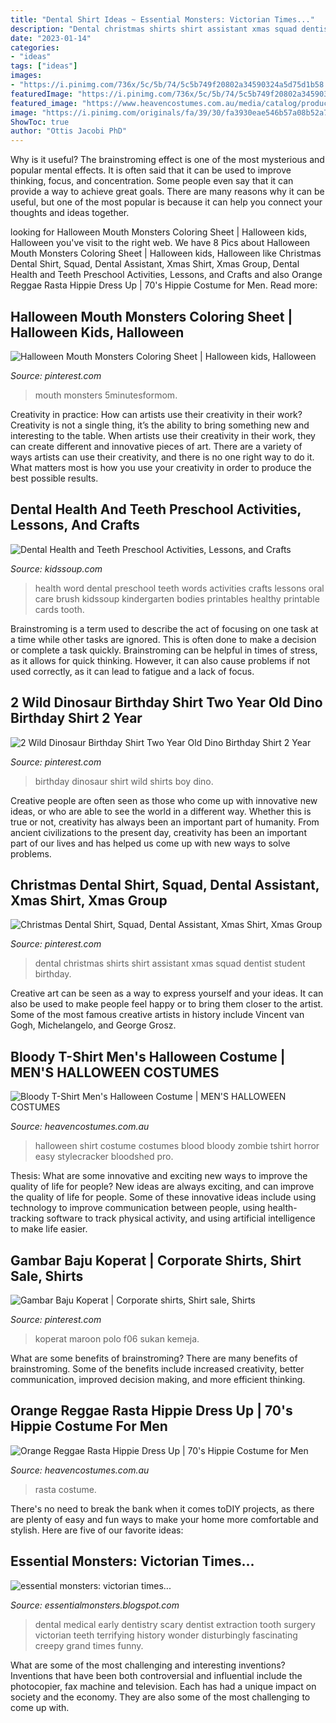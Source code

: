 ```yaml
---
title: "Dental Shirt Ideas ~ Essential Monsters: Victorian Times..."
description: "Dental christmas shirts shirt assistant xmas squad dentist student birthday"
date: "2023-01-14"
categories:
- "ideas"
tags: ["ideas"]
images:
- "https://i.pinimg.com/736x/5c/5b/74/5c5b749f20802a34590324a5d75d1b58.jpg"
featuredImage: "https://i.pinimg.com/736x/5c/5b/74/5c5b749f20802a34590324a5d75d1b58.jpg"
featured_image: "https://www.heavencostumes.com.au/media/catalog/product/cache/3ca7c4de79fd9294a778cbfdebc9dde4/f/o/form-70542-halloween-horror-white-tshirt-with-blood-splatter-700.jpg"
image: "https://i.pinimg.com/originals/fa/39/30/fa3930eae546b57a08b52a7558aca80f.jpg"
ShowToc: true
author: "Ottis Jacobi PhD"
---
```



Why is it useful?
The brainstroming effect is one of the most mysterious and popular mental effects. It is often said that it can be used to improve thinking, focus, and concentration. Some people even say that it can provide a way to achieve great goals. There are many reasons why it can be useful, but one of the most popular is because it can help you connect your thoughts and ideas together.

	

		
looking for Halloween Mouth Monsters Coloring Sheet | Halloween kids, Halloween you've visit to the right web. We have 8 Pics about Halloween Mouth Monsters Coloring Sheet | Halloween kids, Halloween like Christmas Dental Shirt, Squad, Dental Assistant, Xmas Shirt, Xmas Group, Dental Health and Teeth Preschool Activities, Lessons, and Crafts and also Orange Reggae Rasta Hippie Dress Up | 70&#039;s Hippie Costume for Men. Read more:
		
    
## Halloween Mouth Monsters Coloring Sheet | Halloween Kids, Halloween

<img loading=lazy src="https://i.pinimg.com/originals/fa/39/30/fa3930eae546b57a08b52a7558aca80f.jpg" onerror="this.onerror=null;this.src='https://tse1.mm.bing.net/th?id=OIP.aS9QC2nCQYBIVns0B8_mIwHaFb&amp;pid=15.1';" alt="Halloween Mouth Monsters Coloring Sheet | Halloween kids, Halloween">

_Source: pinterest.com_

>mouth monsters 5minutesformom. 

	

Creativity in practice: How can artists use their creativity in their work?
Creativity is not a single thing, it’s the ability to bring something new and interesting to the table. When artists use their creativity in their work, they can create different and innovative pieces of art. There are a variety of ways artists can use their creativity, and there is no one right way to do it. What matters most is how you use your creativity in order to produce the best possible results.

    
## Dental Health And Teeth Preschool Activities, Lessons, And Crafts

<img loading=lazy src="https://www.kidssoup.com/member/sites/kidssoup.com.member/files/pictures/resources/AllAboutMe/DentalHealth/Resources/r_dentalwordwall_large.jpg" onerror="this.onerror=null;this.src='https://tse1.mm.bing.net/th?id=OIP.I3a_MfY44de8JA3Ml8ugkgAAAA&amp;pid=15.1';" alt="Dental Health and Teeth Preschool Activities, Lessons, and Crafts">

_Source: kidssoup.com_

>health word dental preschool teeth words activities crafts lessons oral care brush kidssoup kindergarten bodies printables healthy printable cards tooth. 

	

Brainstroming is a term used to describe the act of focusing on one task at a time while other tasks are ignored. This is often done to make a decision or complete a task quickly. Brainstroming can be helpful in times of stress, as it allows for quick thinking. However, it can also cause problems if not used correctly, as it can lead to fatigue and a lack of focus.

    
## 2 Wild Dinosaur Birthday Shirt Two Year Old Dino Birthday Shirt 2 Year

<img loading=lazy src="https://i.pinimg.com/originals/38/b4/3e/38b43e53167f32306d402ea41d1c1e8b.jpg" onerror="this.onerror=null;this.src='https://tse2.mm.bing.net/th?id=OIP.pqQOXoA0AHy-klgiCkoYEAHaHa&amp;pid=15.1';" alt="2 Wild Dinosaur Birthday Shirt Two Year Old Dino Birthday Shirt 2 Year">

_Source: pinterest.com_

>birthday dinosaur shirt wild shirts boy dino. 

	

Creative people are often seen as those who come up with innovative new ideas, or who are able to see the world in a different way. Whether this is true or not, creativity has always been an important part of humanity. From ancient civilizations to the present day, creativity has been an important part of our lives and has helped us come up with new ways to solve problems.

    
## Christmas Dental Shirt, Squad, Dental Assistant, Xmas Shirt, Xmas Group

<img loading=lazy src="https://i.pinimg.com/originals/c2/c2/c1/c2c2c1209e97315444cec374749e2190.jpg" onerror="this.onerror=null;this.src='https://tse4.mm.bing.net/th?id=OIP.eoSnmqCnSKpQ-IRQBg_69AHaF7&amp;pid=15.1';" alt="Christmas Dental Shirt, Squad, Dental Assistant, Xmas Shirt, Xmas Group">

_Source: pinterest.com_

>dental christmas shirts shirt assistant xmas squad dentist student birthday. 

	

Creative art can be seen as a way to express yourself and your ideas. It can also be used to make people feel happy or to bring them closer to the artist. Some of the most famous creative artists in history include Vincent van Gogh, Michelangelo, and George Grosz.

    
## Bloody T-Shirt Men&#039;s Halloween Costume | MEN&#039;S HALLOWEEN COSTUMES

<img loading=lazy src="https://www.heavencostumes.com.au/media/catalog/product/cache/3ca7c4de79fd9294a778cbfdebc9dde4/f/o/form-70542-halloween-horror-white-tshirt-with-blood-splatter-700.jpg" onerror="this.onerror=null;this.src='https://tse2.mm.bing.net/th?id=OIP._zqffeWNQhvnaXpS_AzzPQHaKF&amp;pid=15.1';" alt="Bloody T-Shirt Men&#039;s Halloween Costume | MEN&#039;S HALLOWEEN COSTUMES">

_Source: heavencostumes.com.au_

>halloween shirt costume costumes blood bloody zombie tshirt horror easy stylecracker bloodshed pro. 

	

Thesis: What are some innovative and exciting new ways to improve the quality of life for people?
New ideas are always exciting, and can improve the quality of life for people. Some of these innovative ideas include using technology to improve communication between people, using health-tracking software to track physical activity, and using artificial intelligence to make life easier.

    
## Gambar Baju Koperat | Corporate Shirts, Shirt Sale, Shirts

<img loading=lazy src="https://i.pinimg.com/736x/5c/5b/74/5c5b749f20802a34590324a5d75d1b58.jpg" onerror="this.onerror=null;this.src='https://tse3.mm.bing.net/th?id=OIP.KZRwXUwwhTXxBNtebAA18gHaLR&amp;pid=15.1';" alt="Gambar Baju Koperat | Corporate shirts, Shirt sale, Shirts">

_Source: pinterest.com_

>koperat maroon polo f06 sukan kemeja. 

	

What are some benefits of brainstroming?
There are many benefits of brainstroming. Some of the benefits include increased creativity, better communication, improved decision making, and more efficient thinking.

    
## Orange Reggae Rasta Hippie Dress Up | 70&#039;s Hippie Costume For Men

<img loading=lazy src="https://www.heavencostumes.com.au/media/catalog/product/cache/3ca7c4de79fd9294a778cbfdebc9dde4/r/u/rub-880576-mens-rasta-1970s-hippie-fancy-dress-costume.jpg" onerror="this.onerror=null;this.src='https://tse3.mm.bing.net/th?id=OIP.9rwi_SkkBLp3lThC563-yAHaKA&amp;pid=15.1';" alt="Orange Reggae Rasta Hippie Dress Up | 70&#039;s Hippie Costume for Men">

_Source: heavencostumes.com.au_

>rasta costume. 

	

There's no need to break the bank when it comes toDIY projects, as there are plenty of easy and fun ways to make your home more comfortable and stylish. Here are five of our favorite ideas: 

    
## Essential Monsters: Victorian Times...

<img loading=lazy src="http://1.bp.blogspot.com/_WVuqjKIEUCs/THg_zg1A91I/AAAAAAAAAQI/F1_kBLEIGTQ/s1600/dental3.jpg" onerror="this.onerror=null;this.src='https://tse3.mm.bing.net/th?id=OIP.2InTJ8eBN-5p1fO5zR0gRgHaJh&amp;pid=15.1';" alt="essential monsters: victorian times...">

_Source: essentialmonsters.blogspot.com_

>dental medical early dentistry scary dentist extraction tooth surgery victorian teeth terrifying history wonder disturbingly fascinating creepy grand times funny. 

	

What are some of the most challenging and interesting inventions?
Inventions that have been both controversial and influential include the photocopier, fax machine and television. Each has had a unique impact on society and the economy. They are also some of the most challenging to come up with.

